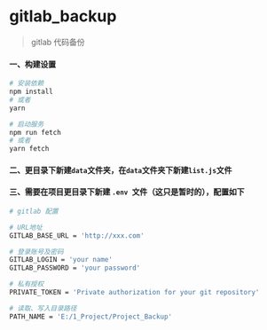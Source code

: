 # gitlab_backup

> gitlab 代码备份

#### 一、构建设置

```bash
# 安装依赖
npm install
# 或者 
yarn

# 启动服务
npm run fetch
# 或者
yarn fetch
```

#### 二、更目录下新建`data`文件夹，在`data`文件夹下新建`list.js`文件

#### 三、需要在项目更目录下新建 `.env `文件（这只是暂时的），配置如下

```bash
# gitlab 配置

# URL地址
GITLAB_BASE_URL = 'http://xxx.com'

# 登录账号及密码
GITLAB_LOGIN = 'your name'
GITLAB_PASSWORD = 'your password'

# 私有授权
PRIVATE_TOKEN = 'Private authorization for your git repository'

# 读取、写入目录路径
PATH_NAME = 'E:/1_Project/Project_Backup'
```

